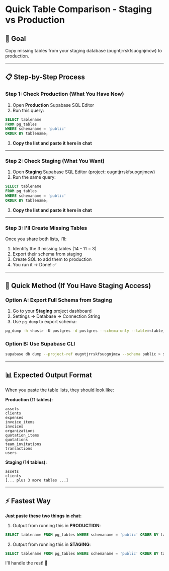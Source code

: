 # Quick Table Comparison - Staging vs Production

## 🎯 Goal
Copy missing tables from your staging database (ougntjrrskfsuognjmcw) to production.

---

## 📋 Step-by-Step Process

### **Step 1: Check Production (What You Have Now)**

1. Open **Production** Supabase SQL Editor
2. Run this query:

```sql
SELECT tablename 
FROM pg_tables 
WHERE schemaname = 'public' 
ORDER BY tablename;
```

3. **Copy the list and paste it here in chat**

---

### **Step 2: Check Staging (What You Want)**

1. Open **Staging** Supabase SQL Editor (project: ougntjrrskfsuognjmcw)
2. Run the same query:

```sql
SELECT tablename 
FROM pg_tables 
WHERE schemaname = 'public' 
ORDER BY tablename;
```

3. **Copy the list and paste it here in chat**

---

### **Step 3: I'll Create Missing Tables**

Once you share both lists, I'll:
1. Identify the 3 missing tables (14 - 11 = 3)
2. Export their schema from staging
3. Create SQL to add them to production
4. You run it → Done! ✅

---

## 🚀 Quick Method (If You Have Staging Access)

### **Option A: Export Full Schema from Staging**

1. Go to your **Staging** project dashboard
2. Settings → Database → Connection String
3. Use `pg_dump` to export schema:

```bash
pg_dump -h <host> -U postgres -d postgres --schema-only --table=<table_name> > table_schema.sql
```

### **Option B: Use Supabase CLI**

```bash
supabase db dump --project-ref ougntjrrskfsuognjmcw --schema public > staging-schema.sql
```

---

## 📊 Expected Output Format

When you paste the table lists, they should look like:

**Production (11 tables):**
```
assets
clients
expenses
invoice_items
invoices
organizations
quotation_items
quotations
team_invitations
transactions
users
```

**Staging (14 tables):**
```
assets
clients
[... plus 3 more tables ...]
```

---

## ⚡ Fastest Way

**Just paste these two things in chat:**

1. Output from running this in **PRODUCTION**:
```sql
SELECT tablename FROM pg_tables WHERE schemaname = 'public' ORDER BY tablename;
```

2. Output from running this in **STAGING**:
```sql
SELECT tablename FROM pg_tables WHERE schemaname = 'public' ORDER BY tablename;
```

I'll handle the rest! 🚀

